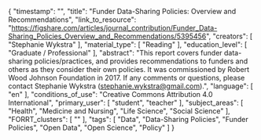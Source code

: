{
    "timestamp": "",
    "title": "Funder Data-Sharing Policies: Overview and Recommendations",
    "link_to_resource": "https://figshare.com/articles/journal_contribution/Funder_Data-Sharing_Policies_Overview_and_Recommendations/5395456",
    "creators": [
        "Stephanie Wykstra"
    ],
    "material_type": [
        "Reading"
    ],
    "education_level": [
        "Graduate / Professional"
    ],
    "abstract": "This report covers funder data-sharing policies/practices, and provides recommendations to funders and others as they consider their own policies. It was commissioned by Robert Wood Johnson Foundation in 2017. If any comments or questions, please contact Stephanie Wykstra (stephanie.wykstra@gmail.com).",
    "language": [
        "en"
    ],
    "conditions_of_use": "Creative Commons Attribution 4.0 International",
    "primary_user": [
        "student",
        "teacher"
    ],
    "subject_areas": [
        "Health",
        "Medicine and Nursing",
        "Life Science",
        "Social Science"
    ],
    "FORRT_clusters": [
        ""
    ],
    "tags": [
        "Data",
        "Data-Sharing Policies",
        "Funder Policies",
        "Open Data",
        "Open Science",
        "Policy"
    ]
}